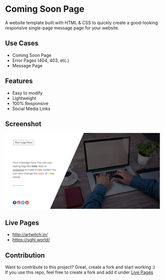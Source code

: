 # Coming Soon Page
A website template built with HTML & CSS to quickly create a good-looking responsive single-page message page for your website.  

## Use Cases
- Coming Soon Page
- Error Pages (404, 403, etc.)
- Message Page

## Features
- Easy to modify
- Lightweight
- 100% Responsive 
- Social Media Links

## Screenshot
![](./samples/landing.png)

## Live Pages
- http://artwitch.in/
- https://sghl.world/

## Contribution
Want to contribute to this project? Great, create a fork and start working :)  
If you use this repo, feel free to create a fork and add it under [Live Pages](#live-pages)